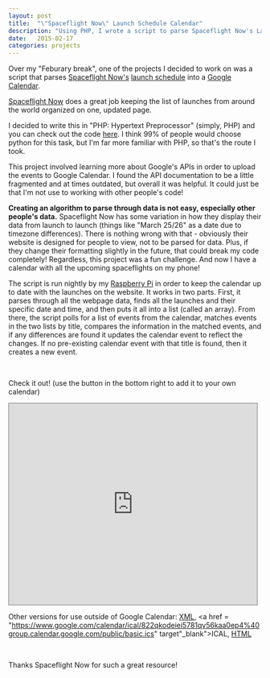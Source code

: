 ```yaml
---
layout: post
title:  "\"Spaceflight Now\" Launch Schedule Calendar"
description: "Using PHP, I wrote a script to parse Spaceflight Now's Launch schedule page into a Google Calendar for use on my iPhone."
date:   2015-02-17
categories: projects
---
```


Over my "Feburary break", one of the projects I decided to work on was a script that parses <a href = "http://spaceflightnow.com/" target="_blank">Spaceflight Now's</a> <a href = "http://spaceflightnow.com/launch-schedule/" target="_blank">launch schedule</a> into a <a href="#googlecal">Google Calendar</a>.

<a href = "http://spaceflightnow.com/" target="_blank">Spaceflight Now</a> does a great job keeping the list of launches from around the world organized on one, updated page.

I decided to write this in "PHP: Hypertext Preprocessor" (simply, PHP) and you can check out the code <a href = "https://github.com/jondolan/spaceflightnowcal" target="_blank">here</a>. I think 99% of people would choose python for this task, but I'm far more familiar with PHP, so that's the route I took.

This project involved learning more about Google's APIs in order to upload the events to Google Calendar. I found the API documentation to be a little fragmented and at times outdated, but overall it was helpful. It could just be that I'm not use to working with other people's code!

**Creating an algorithm to parse through data is not easy, especially other people's data.** Spaceflight Now has some variation in how they display their data from launch to launch (things like "March 25/26" as a date due to timezone differences). There is nothing wrong with that - obviously their website is designed for people to view, not to be parsed for data. Plus, if they change their formatting slightly in the future, that could break my code completely! Regardless, this project was a fun challenge. And now I have a calendar with all the upcoming spaceflights on my phone!

The script is run nightly by my <a href = "http://www.raspberrypi.org/help/what-is-a-raspberry-pi/" target="_blank">Raspberry Pi</a> in order to keep the calendar up to date with the launches on the website. It works in two parts. First, it parses through all the webpage data, finds all the launches and their specific date and time, and then puts it all into a list (called an array). From there, the script polls for a list of events from the calendar, matches events in the two lists by title, compares the information in the matched events, and if any differences are found it updates the calendar event to reflect the changes. If no pre-existing calendar event with that title is found, then it creates a new event.

&nbsp;

Check it out! (use the button in the bottom right to add it to your own calendar)

<iframe id ="googlecal" src="https://www.google.com/calendar/embed?mode=AGENDA&amp;height=400&amp;wkst=1&amp;bgcolor=%23FFFFFF&amp;src=822qkodeiei5781qv56kaa0ep4%40group.calendar.google.com&amp;color=%23182C57&amp;ctz=America%2FNew_York" style=" border:solid 1px #777 " width="98%" height="400" frameborder="0" scrolling="no"></iframe>

Other versions for use outside of Google Calendar: <a href = "https://www.google.com/calendar/feeds/822qkodeiei5781qv56kaa0ep4%40group.calendar.google.com/public/basic" target="_blank">XML</a>, <a href = "https://www.google.com/calendar/ical/822qkodeiei5781qv56kaa0ep4%40group.calendar.google.com/public/basic.ics" target"_blank">ICAL</a>, <a href = "https://www.google.com/calendar/embed?src=822qkodeiei5781qv56kaa0ep4%40group.calendar.google.com&ctz=America/New_York" target="_blank">HTML</a>

&nbsp;

Thanks Spaceflight Now for such a great resource!